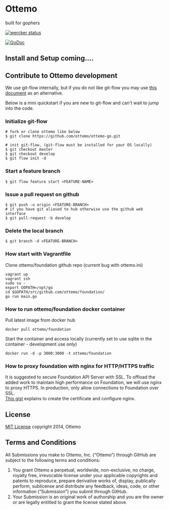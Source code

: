 Ottemo 
=========

built for gophers

[![wercker status](https://app.wercker.com/status/97369a2b891e2ff6dd5b37d96301030f/m "wercker status")](https://app.wercker.com/project/bykey/97369a2b891e2ff6dd5b37d96301030f)

[![GoDoc](https://godoc.org/github.com/ottemo/foundation?status.png)](https://godoc.org/github.com/ottemo/foundation)

## Install and Setup coming....

## Contribute to Ottemo development
We use git-flow internally, but if you do not like git-flow you may use [this document](CONTRIBUTE.md) as an alternative.  

Below is a mini quickstart if you are new to git-flow and can't wait to jump into the code. 

### Initialize git-flow

    # fork or clone ottemo like below
    $ git clone https://github.com/ottemo/ottemo-go.git 

    # init git-flow, (git-flow must be installed for your OS locally)
    $ git checkout master
    $ git checkout develop
    $ git flow init -d

### Start a feature branch
    $ git flow feature start <FEATURE-NAME>

### Issue a pull request on github
    $ git push -u origin <FEATURE-BRANCH>
    # if you have git aliased to hub otherwise use the github web interface
    $ git pull-request -b develop

### Delete the local branch
    $ git branch -d <FEATURE-BRANCH>

### How start with Vagrantfile
Clone ottemo/foundation github repo (current bug with ottemo.ini)

    vagrant up
    vagrant ssh
    sudo su -
    export GOPATH=/opt/go
    cd $GOPATH/src/github.com/ottemo/foundation/
    go run main.go

### How to run ottemo/foundation docker container
Pull latest image from docker hub

    docker pull ottemo/foundation

Start the container and access locally (currently set to use sqlite in the container - development use only)

    docker run -d -p 3000:3000 -t ottemo/foundation

### How to proxy foundation with nginx for HTTP/HTTPS traffic
It is suggested to secure Foundation API Server with SSL.  To offload the 
added work to maintain high performance on Foundation, we will use nginx to
 proxy HTTPS.  In production, only allow connections to Foundation over SSL.   
[This gist](https://gist.github.com/vastbinderj/b5e5fa2acfd199d48fa5) explains 
to create the certificate and configure nginx.

## License

[MIT License](http://mit-license.org/) copyright 2014, Ottemo

## Terms and Conditions

All Submissions you make to Ottemo, Inc. (“Ottemo”) through GitHub are subject to the following terms and conditions: 

1. You grant Ottemo a perpetual, worldwide, non-exclusive, no charge, royalty free, irrevocable license under your applicable copyrights and patents to reproduce, prepare derivative works of, display, publically perform, sublicense and distribute any feedback, ideas, code, or other information (“Submission”) you submit through GitHub. 
2. Your Submission is an original work of authorship and you are the owner or are legally entitled to grant the license stated above.
